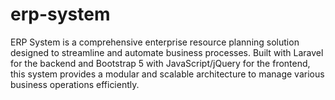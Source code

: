 # erp-system
ERP System is a comprehensive enterprise resource planning solution designed to streamline and automate business processes. Built with Laravel for the backend and Bootstrap 5 with JavaScript/jQuery for the frontend, this system provides a modular and scalable architecture to manage various business operations efficiently.
